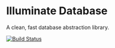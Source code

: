 # Illuminate Database

A clean, fast database abstraction library.

[![Build Status](https://secure.travis-ci.org/illuminate/database`.png)](http://travis-ci.org/illuminate/database)